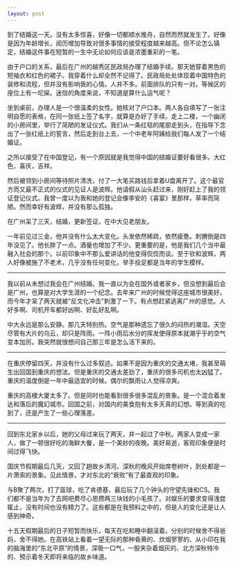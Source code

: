 ```yaml
---
layout: post
---
```


到了结婚这一天。没有太多惊喜，好像一切都顺水推舟，自然而然就发生了。好像是因为年龄增长，阅历增加导致对很多事情的接受程度越来越高。但不论怎么镇定，结婚这件事在短暂的一生中无论如何应该是浓墨重彩的一笔。

由于户口的关系，最后在广州的越秀区民政局办理了结婚手续。那天她穿着黑色的短袖衣和红色的裙子。我穿着什么却全然不记得了。民政局处处体现着中国特色的装修和流程，但并没有影响我的心情。人并不多。前面排队的只有一对。等候区的座位上有一坨屎。迷信的角度来说，不知道是算什么运气呢？

坐到桌前，办理人是一个很温柔的女性。她核对了户口本。两人各自填写了一张注明自愿的表格，在同一张纸上签了名字，就算是办好了手续。走上二楼，一个幽闭的小房间里，举行了简陋的发证仪式。我们从一条红毯的尾部走到头，在指导下念出了一张红纸上的誓言，然后走到台上去，一个中老年阿姨给我们每人发了一个结婚证。

之所以接受了在中国登记，有一个原因就是我觉得中国的结婚证要好看很多。大红色，喜庆，吉祥。

然后被领到小房间等待照片清洗，付了一大笔买路钱后拿着U盘离开了。这个最官方而又最不正式的仪式的见证人是波辉。他请假从汕头赶过来，刚好赶上了我的领证登记仪式。我曾一度以为我和她的登记会像李安的《喜宴》里那样，草率而简陋。然而幸好有波辉，并没有那么孤独。

在广州呆了三天，结婚，更新签证，在中大见老朋友。

一年前见过三金，他并没有什么太大变化。头发依然稀疏，依然疲惫。刺猬倒是四年没见了。他长胖了一点。酒量也增加了不少。更重要的是，他是我们几个当中最融入社会的那个。以前印象中不那么爱讲话的他变得侃侃而谈。至于钦和波辉，两人好像被施了不老术，几乎没有任何变化，举手投足都是当年的学生模样。

---

我以前从未想过我会在广州结婚。我一直以为会在国外或者家乡，但没想到最后会是广州，也算是对大学生涯的一个纪念。去年来广州的时候觉得这座城市很美好。而今年才呆了两天就被"反文化冲击"刺激了一下。有点想赶紧逃离广州的感觉。人好多啊、司机开车都好凶啊、好乱好乱啊。

中大永远是那么安静。那几天特别热。空气是那种遗忘了很久的闷热的潮湿。天空尽管有大片的乌云，却只是阵雨。一阵小雨后水分的挥发使得原本就潮乎乎的空气变本加厉。我突然就很想问自己那三年是怎么活下来的。

---

在重庆停留四天，并没有什么过多叙述。如果不是因为重庆的交通太堵，我甚至萌生出回国到重庆的想法。但是重庆的交通太差劲了，重庆的很多司机也太凶猛了。重庆的温度倒是一年中最适宜的时候。偶尔的飘雨让人觉得凉爽。

重庆的高楼大厦太多了。但是同时也能看到很多很多混乱的景象。是一个混合着发达和落后的魔幻城市。回国之前，对国内的美食抱有太多天真的幻想。等到真的吃到了，还是产生了一些心理落差。

---

回到东北家乡以后，她的父母过来玩了两天，并一起过了中秋。两家人变成一家人，做了一顿很好吃的海鲜大餐，是一个美妙的夜晚。美好易逝，客观印象便是时间过得飞快。

国庆节假期最后几天，又回了趟故乡清河。深秋的晚风开始席卷树叶，到处都是一片萧索的景象。见此情景，才对东北的“衰败”有了最直观的印象。

与B聚了两次，打了篮球，吃了肯德基，最后玩了几个钟头的守望先锋和CS。我们都不是当年为了去网吧费尽心思攒两三块钱的小毛孩了。对娱乐的要求变得浅尝辄止，没有时间也没有精力了。这些都是在我预料之中的，但是人的变化还是让人感到神奇。

十五天假期最后的日子短暂而快乐，每天在吃和睡中翻滚着。分别的时候舍不得爸妈，舍不得她。在高铁站上看着一望无际的那种昏黄的、炊烟寥寥的、从小印在我的脑海里的“东北平原”的情景，深吸一口气，一股夹杂着烟灰的、北方深秋特冷的、预示着冬天即将来临的故乡味道。